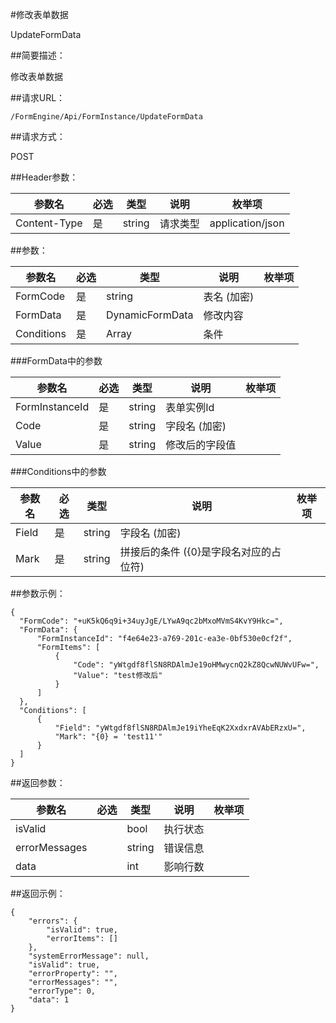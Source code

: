 #修改表单数据

UpdateFormData

##简要描述：

  修改表单数据

##请求URL：

    /FormEngine/Api/FormInstance/UpdateFormData

##请求方式：

POST

##Header参数：

  参数名 | 必选  | 类型  | 说明  | 枚举项
 ------------ | ------------ | ------------ | ------------ | ------------
 Content-Type  |  是 | string  |  请求类型 | application/json

##参数：

  参数名 | 必选  | 类型  | 说明  | 枚举项
 ------------ | ------------ | ------------ | ------------ | ------------
 FormCode  | 是  | string  | 表名 (加密) |
 FormData  | 是  | DynamicFormData  | 修改内容  |
 Conditions  | 是  | Array  | 条件  |

###FormData中的参数

  参数名 | 必选  | 类型  | 说明  | 枚举项
 ------------ | ------------ | ------------ | ------------ | ------------
 FormInstanceId  | 是  | string  | 表单实例Id  |
 Code  | 是  | string  | 字段名 (加密) |
 Value  | 是  | string  | 修改后的字段值  |

###Conditions中的参数

  参数名 | 必选  | 类型  | 说明  | 枚举项
 ------------ | ------------ | ------------ | ------------ | ------------
 Field  | 是  | string  | 字段名 (加密) |
 Mark  | 是  | string  | 拼接后的条件 ({0}是字段名对应的占位符) |

##参数示例：

    {
      "FormCode": "+uK5kQ6q9i+34uyJgE/LYwA9qc2bMxoMVmS4KvY9Hkc=",
      "FormData": {
          "FormInstanceId": "f4e64e23-a769-201c-ea3e-0bf530e0cf2f",
          "FormItems": [
              {
                  "Code": "yWtgdf8flSN8RDAlmJe19oHMwycnQ2kZ8QcwNUWvUFw=",
                  "Value": "test修改后"
              }
          ]
      },
      "Conditions": [
          {
              "Field": "yWtgdf8flSN8RDAlmJe19iYheEqK2XxdxrAVAbERzxU=",
              "Mark": "{0} = 'test11'"
          }
      ]
    }

##返回参数：

  参数名 | 必选  | 类型  | 说明  | 枚举项  
 ------------ | ------------ | ------------ | ------------ | ------------ 
isValid||bool|执行状态|
errorMessages||string|错误信息|
data||int|影响行数|


##返回示例：

    {
        "errors": {
            "isValid": true,
            "errorItems": []
        },
        "systemErrorMessage": null,
        "isValid": true,
        "errorProperty": "",
        "errorMessages": "",
        "errorType": 0,
        "data": 1
    }
